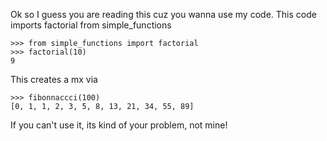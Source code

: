 Ok so I guess you are reading this cuz you wanna use my code. This code imports factorial from simple_functions

    >>> from simple_functions import factorial
    >>> factorial(10)
    9

This creates a mx via 

    >>> fibonnaccci(100)
    [0, 1, 1, 2, 3, 5, 8, 13, 21, 34, 55, 89]

If you can't use it, its kind of your problem, not mine!
